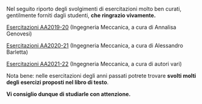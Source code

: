 Nel seguito riporto degli svolgimenti di esercitazioni molto ben curati, gentilmente forniti dagli studenti, **che ringrazio vivamente.**

[Esercitazioni AA2019-20](sdc_ing_mecc_2019-21_esercitazioni/index.md) (Ingegneria Meccanica, a cura di Annalisa Genovesi)

[Esercitazioni AA2020-21](sdc_ing_mecc_2020-21_esercitazioni/indice) (Ingegneria Meccanica, a cura di Alessandro Barletta)

[Esercitazioni AA2021-22](sdc_ing_mecc_2021-22_esercitazioni/indice.md) (Ingegneria Meccanica, a cura di autori vari)

Nota bene: nelle esercitazioni degli anni passati potrete trovare **svolti molti degli esercizi proposti nel libro di testo**. 

**Vi consiglio dunque di studiarle con attenzione.**